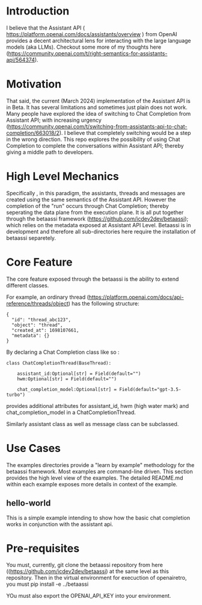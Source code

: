 # Introduction
I believe that the Assistant API ( https://platform.openai.com/docs/assistants/overview ) from OpenAI provides a decent architectural lens for interacting with the large language models (aka LLMs). Checkout some more of my thoughts here (https://community.openai.com/t/right-semantics-for-assistants-api/564374).


# Motivation
That said, the current (March 2024) implementation of the Assistant API is in Beta. It has several limitations and sometimes just plain does not work. Many people have explored the idea of switching to Chat Completion from Assistant API; with increasing urgency (https://community.openai.com/t/switching-from-assistants-api-to-chat-completion/663018/2). I believe that completely switching would be a step in the wrong direction. This repo explores the possibility of using Chat Completion to complete the conversations within Assistant API; thereby giving a middle path to developers. 

# High Level Mechanics
Specifically , in this paradigm, the assistants, threads and messages are created using the same semantics of the Assistant API. However the completion of the "run" occurs through Chat Completion; thereby seperating the data plane from the execution plane. It is all put together through the betaassi framework (https://github.com/icdev2dev/betaassi); which relies on the metadata exposed at Assistant API Level. Betaassi is in development and therefore all sub-directories here require the installation of betaassi separetely.

# Core Feature

The core feature exposed through the betaassi is the ability to extend different classes. 

For example, an ordinary thread (https://platform.openai.com/docs/api-reference/threads/object) has the following structure: 

```
{
  "id": "thread_abc123",
  "object": "thread",
  "created_at": 1698107661,
  "metadata": {}
}
```


By declaring a Chat Completion class like so : 
```
class ChatCompletionThread(BaseThread):

    assistant_id:Optional[str] = Field(default="")
    hwm:Optional[str] = Field(default="")

    chat_completion_model:Optional[str] = Field(default="gpt-3.5-turbo")
```

provides additional attributes for assistant_id, hwm (high water mark) and chat_completion_model in a ChatCompletionThread.

Similarly assistant class as well as message class can be subclassed. 

# Use Cases

The examples directories provide a "learn by example" methodology for the betaassi framework. Most examples are command-line driven. This section provides the high level view of the examples. The detailed README.md within each example exposes more details in context of the example.

## hello-world
This is a simple example intending to show how the basic chat completion works in conjunction with the assistant api.





# Pre-requisites

You must, currently, git clone the betaassi repository from here ((https://github.com/icdev2dev/betaassi) at the same level as this repository. Then in the virtual environment for execuction of openairetro, you must pip install -e ../betaassi

YOu must also export the OPENAI_API_KEY into your environment.
